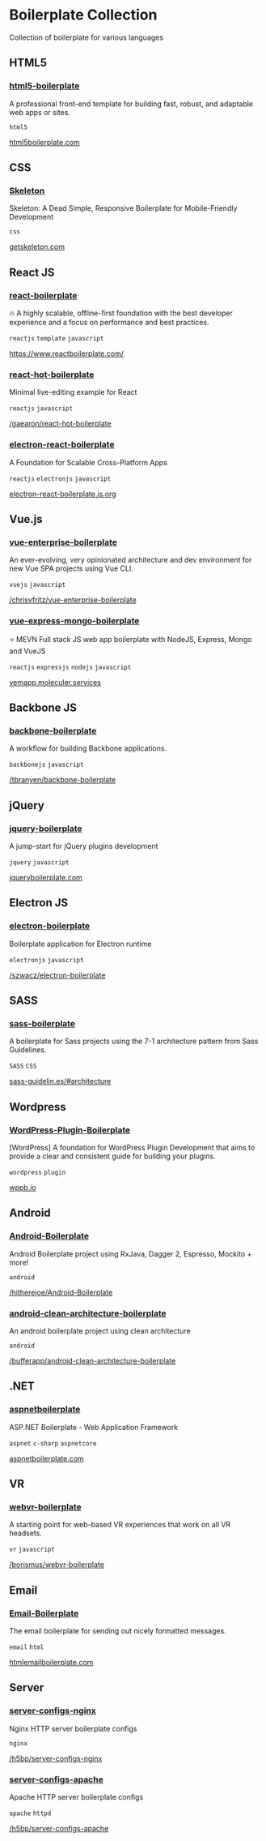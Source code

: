 # Boilerplate Collection

Collection of boilerplate for various languages

## HTML5

### [html5-boilerplate](https://github.com/h5bp/html5-boilerplate)

A professional front-end template for building fast, robust, and adaptable web apps or sites.

`html5`

[html5boilerplate.com](html5boilerplate.com/)

## CSS

### [Skeleton](https://github.com/dhg/Skeleton)

Skeleton: A Dead Simple, Responsive Boilerplate for Mobile-Friendly Development

`css`

[getskeleton.com](http://getskeleton.com/)

## React JS

### [react-boilerplate](https://github.com/react-boilerplate/react-boilerplate)

🔥 A highly scalable, offline-first foundation with the best developer experience and a focus on performance and best practices.

`reactjs` `template` `javascript`

https://www.reactboilerplate.com/

### [react-hot-boilerplate](https://github.com/gaearon/react-hot-boilerplate)

Minimal live-editing example for React

`reactjs` `javascript`

[/gaearon/react-hot-boilerplate](https://github.com/gaearon/react-hot-boilerplate)

### [electron-react-boilerplate](https://github.com/electron-react-boilerplate/electron-react-boilerplate)

A Foundation for Scalable Cross-Platform Apps

`reactjs` `electronjs` `javascript`

[electron-react-boilerplate.js.org](electron-react-boilerplate.js.org/)

## Vue.js

### [vue-enterprise-boilerplate](https://github.com/chrisvfritz/vue-enterprise-boilerplate)

An ever-evolving, very opinionated architecture and dev environment for new Vue SPA projects using Vue CLI.

`vuejs` `javascript`

[/chrisvfritz/vue-enterprise-boilerplate](https://github.com/chrisvfritz/vue-enterprise-boilerplate)

### [vue-express-mongo-boilerplate](https://github.com/icebob/vue-express-mongo-boilerplate)

⭐ MEVN Full stack JS web app boilerplate with NodeJS, Express, Mongo and VueJS

`reactjs` `expressjs` `nodejs` `javascript`

[vemapp.moleculer.services](http://vemapp.moleculer.services/)

## Backbone JS

### [backbone-boilerplate](https://github.com/tbranyen/backbone-boilerplate)

A workflow for building Backbone applications.

`backbonejs` `javascript`

[/tbranyen/backbone-boilerplate](https://github.com/tbranyen/backbone-boilerplate)

## jQuery

### [jquery-boilerplate](https://github.com/jquery-boilerplate/jquery-boilerplate)

A jump-start for jQuery plugins development

`jquery` `javascript`

[jqueryboilerplate.com](http://jqueryboilerplate.com/)

## Electron JS

### [electron-boilerplate](https://github.com/szwacz/electron-boilerplate)

Boilerplate application for Electron runtime

`electronjs` `javascript`

[/szwacz/electron-boilerplate](https://github.com/szwacz/electron-boilerplate)

## SASS

### [sass-boilerplate](https://github.com/HugoGiraudel/sass-boilerplate)

A boilerplate for Sass projects using the 7-1 architecture pattern from Sass Guidelines.

`SASS` `CSS`

[sass-guidelin.es/#architecture](https://sass-guidelin.es/#architecture)

## Wordpress

### [WordPress-Plugin-Boilerplate](https://github.com/DevinVinson/WordPress-Plugin-Boilerplate)

[WordPress] A foundation for WordPress Plugin Development that aims to provide a clear and consistent guide for building your plugins.

`wordpress` `plugin`

[wppb.io](wppb.io)

## Android

### [Android-Boilerplate](https://github.com/hitherejoe/Android-Boilerplate)

Android Boilerplate project using RxJava, Dagger 2, Espresso, Mockito + more!

`android`

[/hitherejoe/Android-Boilerplate](https://github.com/hitherejoe/Android-Boilerplate)

### [android-clean-architecture-boilerplate](https://github.com/bufferapp/android-clean-architecture-boilerplate)

An android boilerplate project using clean architecture

`android`

[/bufferapp/android-clean-architecture-boilerplate](https://github.com/bufferapp/android-clean-architecture-boilerplate)

## .NET

### [aspnetboilerplate](https://github.com/aspnetboilerplate/aspnetboilerplate)

ASP.NET Boilerplate - Web Application Framework

`aspnet` `c-sharp` `aspnetcore`

[aspnetboilerplate.com](https://aspnetboilerplate.com/)

## VR

### [webvr-boilerplate](https://github.com/borismus/webvr-boilerplate)

A starting point for web-based VR experiences that work on all VR headsets.

`vr` `javascript`

[/borismus/webvr-boilerplate](https://github.com/borismus/webvr-boilerplate)

## Email

### [Email-Boilerplate](https://github.com/seanpowell/Email-Boilerplate)

The email boilerplate for sending out nicely formatted messages.

`email` `html`

[htmlemailboilerplate.com](http://htmlemailboilerplate.com/)

## Server

### [server-configs-nginx](https://github.com/h5bp/server-configs-nginx)

Nginx HTTP server boilerplate configs

`nginx`

[/h5bp/server-configs-nginx](https://github.com/h5bp/server-configs-nginx)

### [server-configs-apache](https://github.com/h5bp/server-configs-apache)

Apache HTTP server boilerplate configs

`apache` `httpd`

[/h5bp/server-configs-apache](https://github.com/h5bp/server-configs-apache)
